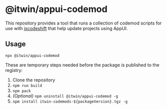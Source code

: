 # @itwin/appui-codemod

This repository provides a tool that runs a collection of codemod scripts for use with [jscodeshift](https://github.com/facebook/jscodeshift) that help update projects using AppUI.

## Usage

`npx @itwin/appui-codemod`

These are temporary steps needed before the package is published to the registry:

1. Clone the repository
2. `npm run build`
3. `npm pack`
4. *(Optional)* `npm uninstall @itwin/appui-codemod -g`
5. `npm install itwin-codemods-${packageVersion}.tgz -g`
